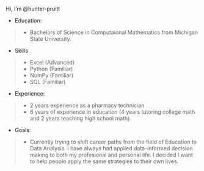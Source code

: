 Hi, I’m @hunter-pruitt

- Education:
>- Bachelors of Science in Computaional Mathematics from Michigan State University.

- Skills
>- Excel (Advanced)
>- Python (Familiar)
>- NumPy (Familiar)
>- SQL (Familiar)

- Experience: 
>- 2 years experience as a pharmacy technician
>- 6 years of experience in education (4 years tutoring college math and 2 years teaching high school math).

- Goals:
>- Currently trying to shift career paths from the field of Education to Data Analysis.
I have always had applied data-informed decision making to both my profesional and personal life. 
I decided I want to help people apply the same strategies to their own lives.

<!---
hunter-pruitt/hunter-pruitt is a ✨ special ✨ repository because its `README.md` (this file) appears on your GitHub profile.
You can click the Preview link to take a look at your changes.
--->
